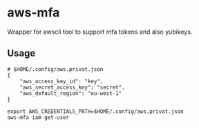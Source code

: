 # aws-mfa

Wrapper for awscli tool to support mfa tokens and also yubikeys.


## Usage

	# $HOME/.config/aws.privat.json
	{
		"aws_access_key_id": "key",
		"aws_secret_access_key": "secret",
		"aws_default_region": "eu-west-1"
	}

	export AWS_CREDENTIALS_PATH=$HOME/.config/aws.privat.json
	aws-mfa iam get-user

